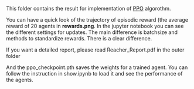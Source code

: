 This folder contains the result for implementation of [PPO](https://arxiv.org/abs/1707.06347) algorothm.

You can have a quick look of the trajectory of episodic reward (the average reward of 20 agents in **rewards.png**. In the jupyter notebook you can see the different settings for updates. The main difference is batchsize and methods to standardize rewards.  There is a clear difference.

If you want a detailed report, please read Reacher_Report.pdf in the outer folder

And the ppo_checkpoint.pth saves the weights for a trained agent. You can follow the instruction in show.ipynb to load it and see the performance of the agents.
